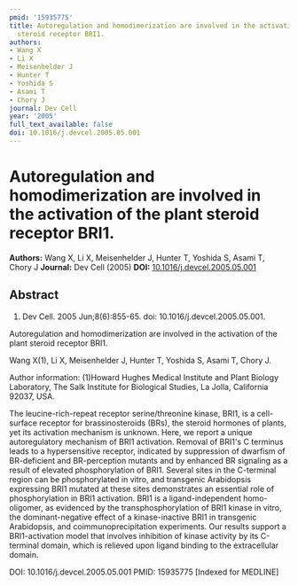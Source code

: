 ```yaml
---
pmid: '15935775'
title: Autoregulation and homodimerization are involved in the activation of the plant
  steroid receptor BRI1.
authors:
- Wang X
- Li X
- Meisenhelder J
- Hunter T
- Yoshida S
- Asami T
- Chory J
journal: Dev Cell
year: '2005'
full_text_available: false
doi: 10.1016/j.devcel.2005.05.001
---
```


# Autoregulation and homodimerization are involved in the activation of the plant steroid receptor BRI1.
**Authors:** Wang X, Li X, Meisenhelder J, Hunter T, Yoshida S, Asami T, Chory J
**Journal:** Dev Cell (2005)
**DOI:** [10.1016/j.devcel.2005.05.001](https://doi.org/10.1016/j.devcel.2005.05.001)

## Abstract

1. Dev Cell. 2005 Jun;8(6):855-65. doi: 10.1016/j.devcel.2005.05.001.

Autoregulation and homodimerization are involved in the activation of the plant 
steroid receptor BRI1.

Wang X(1), Li X, Meisenhelder J, Hunter T, Yoshida S, Asami T, Chory J.

Author information:
(1)Howard Hughes Medical Institute and Plant Biology Laboratory, The Salk 
Institute for Biological Studies, La Jolla, California 92037, USA.

The leucine-rich-repeat receptor serine/threonine kinase, BRI1, is a 
cell-surface receptor for brassinosteroids (BRs), the steroid hormones of 
plants, yet its activation mechanism is unknown. Here, we report a unique 
autoregulatory mechanism of BRI1 activation. Removal of BRI1's C terminus leads 
to a hypersensitive receptor, indicated by suppression of dwarfism of 
BR-deficient and BR-perception mutants and by enhanced BR signaling as a result 
of elevated phosphorylation of BRI1. Several sites in the C-terminal region can 
be phosphorylated in vitro, and transgenic Arabidopsis expressing BRI1 mutated 
at these sites demonstrates an essential role of phosphorylation in BRI1 
activation. BRI1 is a ligand-independent homo-oligomer, as evidenced by the 
transphosphorylation of BRI1 kinase in vitro, the dominant-negative effect of a 
kinase-inactive BRI1 in transgenic Arabidopsis, and coimmunoprecipitation 
experiments. Our results support a BRI1-activation model that involves 
inhibition of kinase activity by its C-terminal domain, which is relieved upon 
ligand binding to the extracellular domain.

DOI: 10.1016/j.devcel.2005.05.001
PMID: 15935775 [Indexed for MEDLINE]
